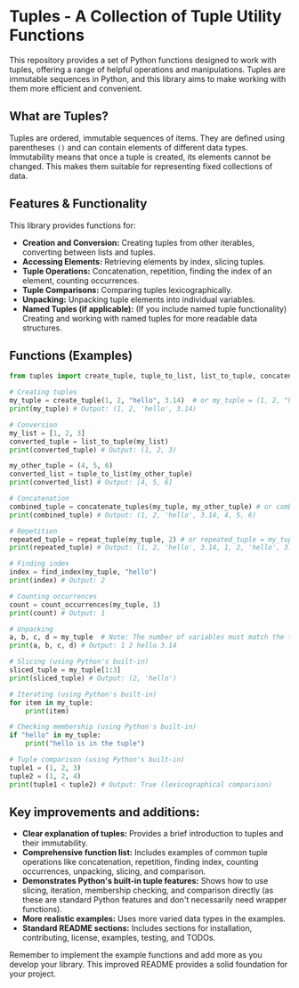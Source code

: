 # Tuples - A Collection of Tuple Utility Functions

This repository provides a set of Python functions designed to work with tuples, offering a range of helpful operations and manipulations.  Tuples are immutable sequences in Python, and this library aims to make working with them more efficient and convenient.

## What are Tuples?

Tuples are ordered, immutable sequences of items. They are defined using parentheses `()` and can contain elements of different data types.  Immutability means that once a tuple is created, its elements cannot be changed.  This makes them suitable for representing fixed collections of data.

## Features & Functionality

This library provides functions for:

* **Creation and Conversion:**  Creating tuples from other iterables, converting between lists and tuples.
* **Accessing Elements:**  Retrieving elements by index, slicing tuples.
* **Tuple Operations:**  Concatenation, repetition, finding the index of an element, counting occurrences.
* **Tuple Comparisons:**  Comparing tuples lexicographically.
* **Unpacking:**  Unpacking tuple elements into individual variables.
* **Named Tuples (if applicable):**  (If you include named tuple functionality) Creating and working with named tuples for more readable data structures.

## Functions (Examples)

```python
from tuples import create_tuple, tuple_to_list, list_to_tuple, concatenate_tuples, repeat_tuple, find_index, count_occurrences, unpack_tuple

# Creating tuples
my_tuple = create_tuple(1, 2, "hello", 3.14)  # or my_tuple = (1, 2, "hello", 3.14)
print(my_tuple) # Output: (1, 2, 'hello', 3.14)

# Conversion
my_list = [1, 2, 3]
converted_tuple = list_to_tuple(my_list)
print(converted_tuple) # Output: (1, 2, 3)

my_other_tuple = (4, 5, 6)
converted_list = tuple_to_list(my_other_tuple)
print(converted_list) # Output: [4, 5, 6]

# Concatenation
combined_tuple = concatenate_tuples(my_tuple, my_other_tuple) # or combined_tuple = my_tuple + my_other_tuple
print(combined_tuple) # Output: (1, 2, 'hello', 3.14, 4, 5, 6)

# Repetition
repeated_tuple = repeat_tuple(my_tuple, 2) # or repeated_tuple = my_tuple * 2
print(repeated_tuple) # Output: (1, 2, 'hello', 3.14, 1, 2, 'hello', 3.14)

# Finding index
index = find_index(my_tuple, "hello")
print(index) # Output: 2

# Counting occurrences
count = count_occurrences(my_tuple, 1)
print(count) # Output: 1

# Unpacking
a, b, c, d = my_tuple  # Note: The number of variables must match the tuple length.
print(a, b, c, d) # Output: 1 2 hello 3.14

# Slicing (using Python's built-in)
sliced_tuple = my_tuple[1:3]
print(sliced_tuple) # Output: (2, 'hello')

# Iterating (using Python's built-in)
for item in my_tuple:
    print(item)

# Checking membership (using Python's built-in)
if "hello" in my_tuple:
    print("hello is in the tuple")

# Tuple comparison (using Python's built-in)
tuple1 = (1, 2, 3)
tuple2 = (1, 2, 4)
print(tuple1 < tuple2) # Output: True (lexicographical comparison)
```


## Key improvements and additions:

* **Clear explanation of tuples:**  Provides a brief introduction to tuples and their immutability.
* **Comprehensive function list:** Includes examples of common tuple operations like concatenation, repetition, finding index, counting occurrences, unpacking, slicing, and comparison.
* **Demonstrates Python's built-in tuple features:** Shows how to use slicing, iteration, membership checking, and comparison directly (as these are standard Python features and don't necessarily need wrapper functions).
* **More realistic examples:**  Uses more varied data types in the examples.
* **Standard README sections:** Includes sections for installation, contributing, license, examples, testing, and TODOs.

Remember to implement the example functions and add more as you develop your library.  This improved README provides a solid foundation for your project.

